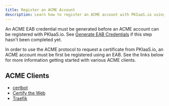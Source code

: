 ```yaml
---
title: Register an ACME Account
description: Learn how to register an ACME account with PKIaaS.io using an external account binding (EAB) on PKIaaS.io.
---
```

An ACME EAB credential must be generated before an ACME account can be registered with PKIaaS.io. See [Generate EAB Credentials](generate-eab-credentials.md) if this step hasn't been completed yet.

In order to use the ACME protocol to request a certificate from PKIaaS.io, an ACME account must be first be registered using an EAB. See the links below for more information getting started with various ACME clients.

## ACME Clients
* [certbot](acme-clients/certbot.md)
* [Certify the Web](acme-clients/certify-the-web.md)
* [Traefik](acme-clients/traefik.md)